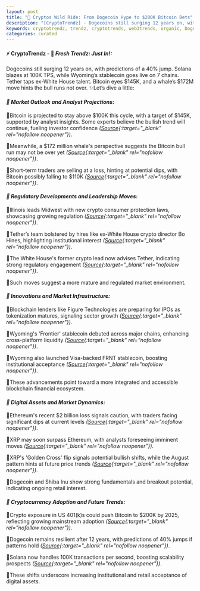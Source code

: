 ```yaml
---
layout: post
title: "🌇 Cryptos Wild Ride: From Dogecoin Hype to $200K Bitcoin Bets"
description: "[CryptoTrendz] - Dogecoins still surging 12 years on, with predictions of a 40% jump. Solana blazes at 100K TPS, while Wyoming’s stablecoin goes live on 7 chains. Tether taps ex-White House talent. Bitcoin eyes $145K, and a whale’s $172M move hints the bull runs not over."
keywords: cryptotrendz, trendz, cryptotrends, web3trends, organic, Doge, Analyst, BTC, Trump, Stablecoin, Bitcoin, UK, Crypto, Ethereum
categories: curated
---
```


#### ⚡ CryptoTrendz - 📌 *Fresh Trendz: Just In!:*

Dogecoins still surging 12 years on, with predictions of a 40% jump. Solana blazes at 100K TPS, while Wyoming’s stablecoin goes live on 7 chains. Tether taps ex-White House talent. Bitcoin eyes $145K, and a whale’s $172M move hints the bull runs not over. ✨Let’s dive a little:


#### *🔖  Market Outlook and Analyst Projections:*  

🔹Bitcoin is projected to stay above $100K this cycle, with a target of $145K, supported by analyst insights. Some experts believe the bullish trend will continue, fueling investor confidence *([Source](https://s.avyag.com/v6lb){:target="_blank" rel="nofollow noopener"})*.  

🔹Meanwhile, a $172 million whale's perspective suggests the Bitcoin bull run may not be over yet *([Source](https://s.avyag.com/706e){:target="_blank" rel="nofollow noopener"})*.  

🔹Short-term traders are selling at a loss, hinting at potential dips, with Bitcoin possibly falling to $110K *([Source](https://s.avyag.com/ya0a){:target="_blank" rel="nofollow noopener"})*.  

#### *🔖  Regulatory Developments and Leadership Moves:*  

🔹Illinois leads Midwest with new crypto consumer protection laws, showcasing growing regulation *([Source](https://s.avyag.com/5qq8){:target="_blank" rel="nofollow noopener"})*.  

🔹Tether’s team bolstered by hires like ex-White House crypto director Bo Hines, highlighting institutional interest *([Source](https://s.avyag.com/mzra){:target="_blank" rel="nofollow noopener"})*.  

🔹The White House's former crypto lead now advises Tether, indicating strong regulatory engagement *([Source](https://s.avyag.com/g5k8){:target="_blank" rel="nofollow noopener"})*.  

🔹Such moves suggest a more mature and regulated market environment.

#### *🔖  Innovations and Market Infrastructure:*  

🔹Blockchain lenders like Figure Technologies are preparing for IPOs as tokenization matures, signaling sector growth *([Source](https://s.avyag.com/lodg){:target="_blank" rel="nofollow noopener"})*.  

🔹Wyoming's 'Frontier' stablecoin debuted across major chains, enhancing cross-platform liquidity *([Source](https://s.avyag.com/6l5d){:target="_blank" rel="nofollow noopener"})*.  

🔹Wyoming also launched Visa-backed FRNT stablecoin, boosting institutional acceptance *([Source](https://s.avyag.com/227f){:target="_blank" rel="nofollow noopener"})*.  

🔹These advancements point toward a more integrated and accessible blockchain financial ecosystem.

#### *🔖  Digital Assets and Market Dynamics:*  

🔹Ethereum's recent $2 billion loss signals caution, with traders facing significant dips at current levels *([Source](https://s.avyag.com/eal6){:target="_blank" rel="nofollow noopener"})*.  

🔹XRP may soon surpass Ethereum, with analysts foreseeing imminent moves *([Source](https://s.avyag.com/vgp8){:target="_blank" rel="nofollow noopener"})*.  

🔹XRP's 'Golden Cross' flip signals potential bullish shifts, while the August pattern hints at future price trends *([Source](https://s.avyag.com/dbuv){:target="_blank" rel="nofollow noopener"})*.  

🔹Dogecoin and Shiba Inu show strong fundamentals and breakout potential, indicating ongoing retail interest.

#### *🔖  Cryptocurrency Adoption and Future Trends:*  

🔹Crypto exposure in US 401(k)s could push Bitcoin to $200K by 2025, reflecting growing mainstream adoption *([Source](https://s.avyag.com/zw95){:target="_blank" rel="nofollow noopener"})*.  

🔹Dogecoin remains resilient after 12 years, with predictions of 40% jumps if patterns hold *([Source](https://s.avyag.com/q4n5){:target="_blank" rel="nofollow noopener"})*.  

🔹Solana now handles 100K transactions per second, boosting scalability prospects *([Source](https://s.avyag.com/dccb){:target="_blank" rel="nofollow noopener"})*.  

🔹These shifts underscore increasing institutional and retail acceptance of digital assets.